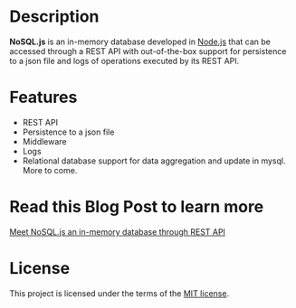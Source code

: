# Description

**NoSQL.js** is an in-memory database developed in [Node.js](https://nodejs.org/en/) that can be accessed through a REST API with out-of-the-box support for persistence to a json file and logs of operations executed by its REST API.

# Features
- REST API
- Persistence to a json file
- Middleware
- Logs
- Relational database support for data aggregation and update in mysql. More to come.

# Read this Blog Post to learn more
[Meet NoSQL.js an in-memory database through REST API](https://daillyresource.blogspot.com/2021/06/meet-nosqljs-in-memory-database-through.html)

# License

This project is licensed under the terms of the [MIT license](https://opensource.org/licenses/MIT).
